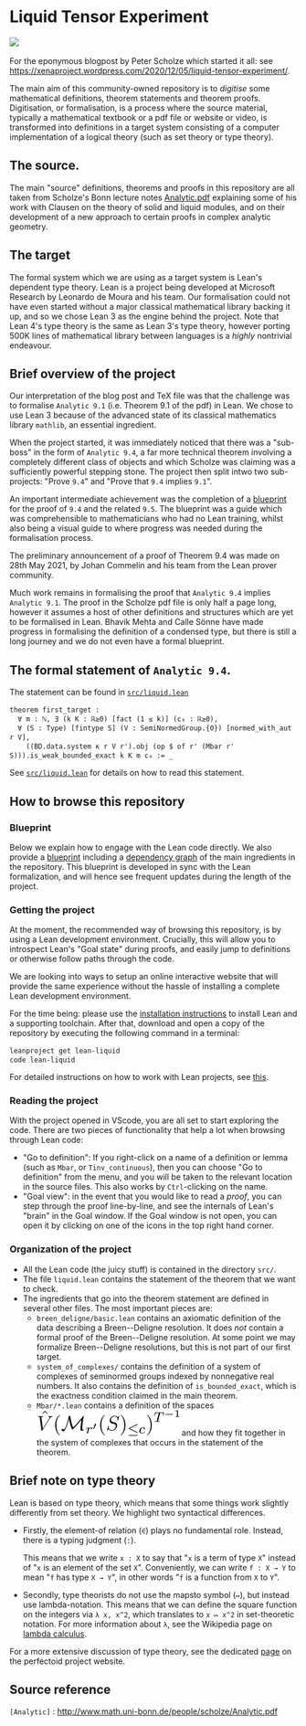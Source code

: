 # Liquid Tensor Experiment

[![](https://github.com/leanprover-community/lean-liquid/actions/workflows/build.yml/badge.svg?branch=master)](https://github.com/leanprover-community/lean-liquid/actions/workflows/build.yml)

For the eponymous blogpost by Peter Scholze which started it all: see https://xenaproject.wordpress.com/2020/12/05/liquid-tensor-experiment/.

The main aim of this community-owned repository is to *digitise* some mathematical definitions, theorem statements and theorem proofs. Digitisation, or formalisation, is a process where the source material, typically a mathematical textbook or a pdf file or website or video, is transformed into definitions in a target system consisting of a computer implementation of a logical theory (such as set theory or type theory).

## The source.

The main "source" definitions, theorems and proofs in this repository are all taken from Scholze's Bonn lecture notes [Analytic.pdf](https://www.math.uni-bonn.de/people/scholze/Analytic.pdf) explaining some of his work with Clausen on the theory of solid and liquid modules, and on their development of a new approach to certain proofs in complex analytic geometry.

## The target

The formal system which we are using as a target system is Lean's dependent type theory. Lean is a project being developed at Microsoft Research by Leonardo de Moura and his team. Our formalisation could not have even started without a major classical mathematical library backing it up, and so we chose Lean 3 as the engine behind the project. Note that Lean 4's type theory is the same as Lean 3's type theory, however porting 500K lines of mathematical library between languages is a *highly* nontrivial endeavour.

## Brief overview of the project

Our interpretation of the blog post and TeX file was that the challenge was to formalise `Analytic 9.1` (i.e. Theorem 9.1 of the pdf) in Lean. We chose to use Lean 3 because of the advanced state of its classical mathematics library `mathlib`, an essential ingredient.

When the project started, it was immediately noticed that there was a "sub-boss" in the form of `Analytic 9.4`, a far more technical theorem involving a completely different class of objects and which Scholze was claiming was a sufficiently powerful stepping stone. The project then split intwo two sub-projects:
"Prove `9.4`" and "Prove that `9.4` implies `9.1`".

An important intermediate achievement was the completion of a [blueprint](https://leanprover-community.github.io/liquid/) for the proof of `9.4` and the related `9.5`. The blueprint was a guide which was comprehensible to mathematicians who had no Lean training, whilst also being a visual guide to where progress was needed during the formalisation process.

The preliminary announcement of a proof of Theorem 9.4 was made on 28th May 2021, by Johan Commelin and his team from the Lean prover community.

Much work remains in formalising the proof that `Analytic 9.4` implies `Analytic 9.1`. The proof in the Scholze pdf file is only half a page long, however it assumes a host of other definitions and structures which are yet to be formalised in Lean. Bhavik Mehta and Calle Sönne have made progress in formalising the definition of a condensed type, but there is still a long journey and we do not even have a formal blueprint.

## The formal statement of `Analytic 9.4`.

The statement can be found in [`src/liquid.lean`](https://github.com/leanprover-community/lean-liquid/blob/master/src/liquid.lean#L29)

```lean
theorem first_target :
  ∀ m : ℕ, ∃ (k K : ℝ≥0) [fact (1 ≤ k)] (c₀ : ℝ≥0),
  ∀ (S : Type) [fintype S] (V : SemiNormedGroup.{0}) [normed_with_aut r V],
    ​((BD.data.system κ r V r').obj (op $ of r' (Mbar r' S))).is_weak_bounded_exact k K m c₀ := _
```

See [`src/liquid.lean`](https://github.com/leanprover-community/lean-liquid/blob/master/src/liquid.lean#40)
for details on how to read this statement.

## How to browse this repository

### Blueprint

Below we explain how to engage with the Lean code directly.
We also provide a [blueprint](https://leanprover-community.github.io/liquid/)
including a [dependency graph](https://leanprover-community.github.io/liquid/dep_graph.html)
of the main ingredients in the repository.
This blueprint is developed in sync with the Lean formalization,
and will hence see frequent updates during the length of the project.

### Getting the project

At the moment, the recommended way of browsing this repository,
is by using a Lean development environment.
Crucially, this will allow you to introspect Lean's "Goal state" during proofs,
and easily jump to definitions or otherwise follow paths through the code.

We are looking into ways to setup an online interactive website
that will provide the same experience without the hassle of installing a complete
Lean development environment.

For the time being: please use the
[installation instructions](https://leanprover-community.github.io/get_started.html#regular-install)
to install Lean and a supporting toolchain.
After that, download and open a copy of the repository
by executing the following command in a terminal:
```
leanproject get lean-liquid
code lean-liquid
```
For detailed instructions on how to work with Lean projects,
see [this](https://leanprover-community.github.io/install/project.html).

### Reading the project

With the project opened in VScode,
you are all set to start exploring the code.
There are two pieces of functionality that help a lot when browsing through Lean code:

* "Go to definition": If you right-click on a name of a definition or lemma
  (such as `Mbar`, or `Tinv_continuous`), then you can choose "Go to definition" from the menu,
  and you will be taken to the relevant location in the source files.
  This also works by `Ctrl`-clicking on the name.
* "Goal view": in the event that you would like to read a *proof*,
  you can step through the proof line-by-line,
  and see the internals of Lean's "brain" in the Goal window.
  If the Goal window is not open,
  you can open it by clicking on one of the icons in the top right hand corner.

### Organization of the project

* All the Lean code (the juicy stuff) is contained in the directory `src/`.
* The file `liquid.lean` contains the statement of the theorem that we want to check.
* The ingredients that go into the theorem statement are defined in several other files.
  The most important pieces are:
  - `breen_deligne/basic.lean` contains an axiomatic definition
    of the data describing a Breen--Deligne resolution.
    It does *not* contain a formal proof of the Breen--Deligne resolution.
    At some point we may formalize Breen--Deligne resolutions,
    but this is not part of our first target.
  - `system_of_complexes/` contains the definition of a system of complexes
    of seminormed groups indexed by nonnegative real numbers.
    It also contains the definition of `is_bounded_exact`,
    which is the exactness condition claimed in the main theorem.
  - `Mbar/*.lean` contains a definition of the spaces ![](svg/VhatMbar.svg)
    and how they fit together in the system of complexes
    that occurs in the statement of the theorem.

## Brief note on type theory

Lean is based on type theory,
which means that some things work slightly differently from set theory.
We highlight two syntactical differences.

* Firstly, the element-of relation (`∈`) plays no fundamental role.
  Instead, there is a typing judgment (`:`).

  This means that we write `x : X` to say that "`x` is a term of type `X`"
  instead of "`x` is an element of the set `X`".
  Conveniently, we can write `f : X → Y` to mean "`f` has type `X → Y`",
  in other words "`f` is a function from `X` to `Y`".

* Secondly, type theorists do not use the mapsto symbol (`↦`),
  but instead use lambda-notation.
  This means that we can define the square function on the integers via
  `λ x, x^2`, which translates to `x ↦ x^2` in set-theoretic notation.
  For more information about `λ`, see the Wikipedia page on
  [lambda calculus](https://en.wikipedia.org/wiki/Lambda_calculus).

For a more extensive discussion of type theory,
see the dedicated
[page](https://leanprover-community.github.io/lean-perfectoid-spaces/type_theory.html)
on the perfectoid project website.

## Source reference

`[Analytic]` : http://www.math.uni-bonn.de/people/scholze/Analytic.pdf

[Analytic]: http://www.math.uni-bonn.de/people/scholze/Analytic.pdf
